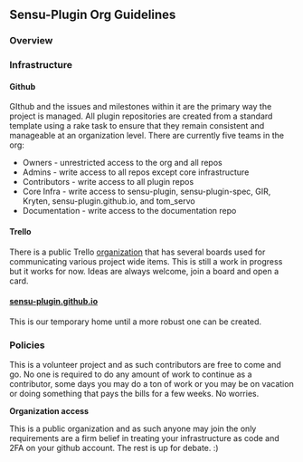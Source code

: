 ## Sensu-Plugin Org Guidelines

### Overview

### Infrastructure

#### Github

GIthub and the issues and milestones within it are the primary way the project is managed.  All plugin repositories are created from a standard template using a rake task to ensure that they remain consistent and manageable at an organization level.  There are currently five teams in the org:

* Owners - unrestricted access to the org and all repos
* Admins - write access to all repos except core infrastructure
* Contributors - write access to all plugin repos
* Core Infra - write access to sensu-plugin, sensu-plugin-spec, GIR, Kryten, sensu-plugin.github.io, and tom_servo
* Documentation - write access to the documentation repo

#### Trello

There is a public Trello [organization](https://trello.com/sensuplugins) that has several boards used for communicating various project wide items.  This is still a work in progress but it works for now.  Ideas are always welcome, join a board and open a card.

#### [sensu-plugin.github.io](http://sensu-plugins.github.io/)

This is our temporary home until a more robust one can be created.

### Policies

This is a volunteer project and as such contributors are free to come and go.  No one is required to do any amount of work to continue as a contributor, some days you may do a ton of work or you may be on vacation or doing something that pays the bills for a few weeks.  No worries.

**Organization access**

This is a public organization and as such anyone may join the only requirements are a firm belief in treating your infrastructure as code and 2FA on your github account.  The rest is up for debate. :)
